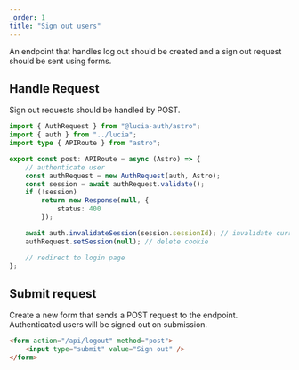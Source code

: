 ```yaml
---
_order: 1
title: "Sign out users"
---
```


An endpoint that handles log out should be created and a sign out request should be sent using forms.

## Handle Request

Sign out requests should be handled by POST.

```ts
import { AuthRequest } from "@lucia-auth/astro";
import { auth } from "../lucia";
import type { APIRoute } from "astro";

export const post: APIRoute = async (Astro) => {
	// authenticate user
	const authRequest = new AuthRequest(auth, Astro);
	const session = await authRequest.validate();
	if (!session)
		return new Response(null, {
			status: 400
		});

	await auth.invalidateSession(session.sessionId); // invalidate current session
	authRequest.setSession(null); // delete cookie

	// redirect to login page
};
```

## Submit request

Create a new form that sends a POST request to the endpoint. Authenticated users will be signed out on submission.

```html
<form action="/api/logout" method="post">
	<input type="submit" value="Sign out" />
</form>
```

